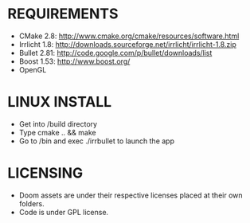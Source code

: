 # REQUIREMENTS

* CMake 2.8: http://www.cmake.org/cmake/resources/software.html
* Irrlicht 1.8: http://downloads.sourceforge.net/irrlicht/irrlicht-1.8.zip
* Bullet 2.81: http://code.google.com/p/bullet/downloads/list
* Boost 1.53: http://www.boost.org/
* OpenGL

# LINUX INSTALL

* Get into /build directory
* Type cmake .. && make
* Go to /bin and exec ./irrbullet to launch the app

# LICENSING

* Doom assets are under their respective licenses placed at their own folders.
* Code is under GPL license.

